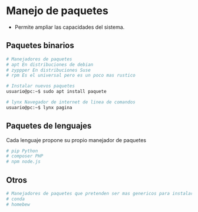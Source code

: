# Manejo de paquetes

* Permite ampliar las capacidades del sistema.

## Paquetes binarios

```bash
# Manejadores de paquetes
# apt En distribuciones de debian
# zyppper En distribuciones Suse
# rpm Es el universal pero es un poco mas rustico

# Instalar nuevos paquetes
usuario@pc:~$ sudo apt install paquete

# lynx Navegador de internet de linea de comandos
usuario@pc:~$ lynx pagina
```

## Paquetes de lenguajes

Cada lenguaje propone su propio manejador de paquetes

```bash
# pip Python
# composer PHP
# npm node.js
```

## Otros

```bash
# Manejadores de paquetes que pretenden ser mas genericos para instalar paquetes binarios
# conda
# homebew
```


